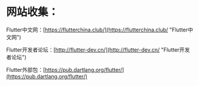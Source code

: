 # 网站收集：
Flutter中文网：[https://flutterchina.club/](https://flutterchina.club/ "Flutter中文网")

Flutter开发者论坛：[http://flutter-dev.cn/](http://flutter-dev.cn/ "Flutter开发者论坛")

Flutter外部包：[https://pub.dartlang.org/flutter/](https://pub.dartlang.org/flutter/)


